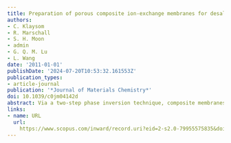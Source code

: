 ```yaml
---
title: Preparation of porous composite ion-exchange membranes for desalination application
authors:
- C. Klaysom
- R. Marschall
- S. H. Moon
- admin
- G. Q. M. Lu
- L. Wang
date: '2011-01-01'
publishDate: '2024-07-20T10:53:32.161553Z'
publication_types:
- article-journal
publication: '*Journal of Materials Chemistry*'
doi: 10.1039/c0jm04142d
abstract: Via a two-step phase inversion technique, composite membranes with controllable porosity and a significant improvement of electrochemical properties were successfully prepared. The presence of surface functionalized mesoporous silica (SS) as inorganic fillers in the sulfonated polyethersulfone (sPES) polymer matrix was proved to have a great impact on the resultant membrane structure, which subsequently led to significantly enhanced ionic conductivity of the membranes. The correlation among inorganic fillers, composite structures, electrochemical properties and desalination performance by electrodialysis (ED) was discussed in detail. The optimal membrane was the composite with 0.2 wt% SS loading, which possessed a good ionic conductivity of 5.554 mS cm−1, a high selectivity with 0.95 transport number while maintaining good mechanical strength and thermal stability. Moreover, the performance of this membrane in ED was comparable to a commercial membrane (FKE), exhibiting a current efficiency of 0.84 and 3.82 kW h kg−1 of salt removed.
links:
- name: URL
  url: 
    https://www.scopus.com/inward/record.uri?eid=2-s2.0-79955575835&doi=10.1039%2fc0jm04142d&partnerID=40&md5=a524e9eaaf3193343d0a7eec9a00f728
---
```

